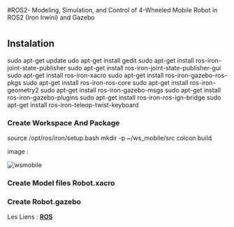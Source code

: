 #ROS2- Modeling, Simulation, and Control of 4-Wheeled Mobile Robot in ROS2 (Iron Irwini) and Gazebo <h1>
 
## Instalation
sudo apt-get update
udo apt-get install gedit
sudo apt-get install ros-iron-joint-state-publisher
sudo apt-get install ros-iron-joint-state-publisher-gui
sudo apt-get install ros-iron-xacro
sudo apt-get install ros-iron-gazebo-ros-pkgs
sudo apt-get install ros-iron-ros-core
sudo apt-get install ros-iron-geometry2
sudo apt-get install ros-iron-gazebo-msgs
sudo apt-get install ros-iron-gazebo-plugins
sudo apt-get install ros-iron-ros-ign-bridge
sudo apt-get install ros-iron-teleop-twist-keyboard

 
### Create Workspace And Package
 
source /opt/ros/iron/setup.bash
mkdir -p ~/ws_mobile/src
colcon build

 
image :

![wsmobile](https://github.com/user-attachments/assets/c98f4589-92ab-4894-af8f-723616e59eac)


 ### Create Model files Robot.xacro 


### Create  Robot.gazebo

 


 
 

 
Les Liens : 
  [**ROS**]([[https://docs.ros.org/en/rolling/index.html](https://www.youtube.com/watch?v=w6Kvq7ac-J8](https://www.youtube.com/watch?v=9Cl6utP-xig)))
